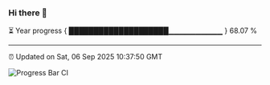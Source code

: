 ### Hi there 👋

⏳ Year progress { ████████████████████▁▁▁▁▁▁▁▁▁▁ } 68.07 %

---

⏰ Updated on Sat, 06 Sep 2025 10:37:50 GMT

![Progress Bar CI](https://github.com/IshwaranRudhara/GIT-ACTION/workflows/Progress%20Bar%20CI/badge.svg)

